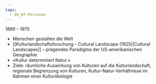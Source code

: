 ```yaml
---
tags:
  - DG_WT-Personen
---
```


*1889 – 1975*

- Menschen gestalten die Welt
- [[Kulturlandschaftsforschung - Cultural Landscape (1925)|Cultural Landscapes]] – prägendes Paradigma der US-amerikanischen Geographie
- «Kultur determiniert Natur.»
- Ziele: räumliche Auswirkung von Kulturen auf die Kulturlandschaft, regionale Begrenzung von Kulturen, Kultur-Natur-Verhältnisse im Rahmen einer Kulturökologie